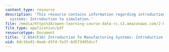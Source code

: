```yaml
---
content_type: resource
description: 'This resource contains information regarding introduction to manufacturing
  systems: Introduction to simulation.'
file: /media/https%3A/open-learning-course-data-rc.s3.amazonaws.com/2-854-introduction-to-manufacturing-systems-fall-2016/0dc16a918eabd3f47e3f6d573485dccf_MIT2_854F16_Simulation.pdf
file_type: application/pdf
resourcetype: Document
title: '2.854(F16) Introduction To Manufacturing Systems: Introduction to Simulation'
uid: 0dc16a91-8eab-d3f4-7e3f-6d573485dccf
---
```

